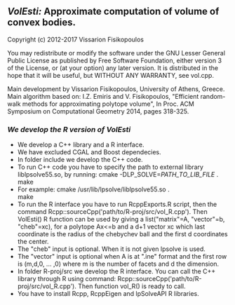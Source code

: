 ## *VolEsti:* Approximate computation of volume of convex bodies.

Copyright (c) 2012-2017 Vissarion Fisikopoulos

You may redistribute or modify the software under the GNU Lesser General Public License as published by Free Software Foundation, either version 3 of the License, or (at your option) any later version. It is distributed in the hope that it will be useful, but WITHOUT ANY WARRANTY, see vol.cpp.

Main development by Vissarion Fisikopoulos, University of Athens, Greece.
Main algorithm based on: I.Z. Emiris and V. Fisikopoulos, "Efficient random-walk methods for approximating polytope volume", In Proc. ACM Symposium on Computational Geometry 2014, pages 318-325.

### *We develop the R version of VolEsti*  

* We develop a C++ library and a R interface.
* We have excluded CGAL and Boost dependecies.
* In folder include we develop the C++ code.
* To run C++ code you have to specify the path to external library liblpsolve55.so, by running:
cmake -DLP_SOLVE=_PATH_TO_LIB_FILE_ .  
make
* For example:
cmake /usr/lib/lpsolve/liblpsolve55.so .  
make
* To run the R interface you have to run RcppExports.R script, then the command Rcpp::sourceCpp('path/to/R-proj/src/vol_R.cpp'). Then VolEsti() R function can be used by giving a list("matrix"=A, "vector"=b, "cheb"=xc), for a polytope Ax<=b and a d+1 vector xc which last coordinate is the radius of the chebychev ball and the first d coordinates the center.
* The "cheb" input is optional. When it is not given lpsolve is used.
* The "vector" input is optional when A is at ".ine" format and the first row is (m,d,0, ... ,0) where m is the number of facets and d the dimension.
* In folder R-proj/src we develop the R interface. You can call the C++ library through R using command: Rcpp::sourceCpp('path/to/R-proj/src/vol_R.cpp'). Then function vol_R() is ready to call.
* You have to install Rcpp, RcppEigen and lpSolveAPI R libraries.

